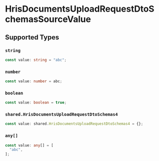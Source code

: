 # HrisDocumentsUploadRequestDtoSchemasSourceValue


## Supported Types

### `string`

```typescript
const value: string = "abc";
```

### `number`

```typescript
const value: number = abc;
```

### `boolean`

```typescript
const value: boolean = true;
```

### `shared.HrisDocumentsUploadRequestDtoSchemas4`

```typescript
const value: shared.HrisDocumentsUploadRequestDtoSchemas4 = {};
```

### `any[]`

```typescript
const value: any[] = [
  "abc",
];
```

